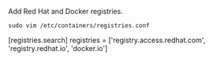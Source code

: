Add Red Hat and Docker registries.

`sudo vim /etc/containers/registries.conf`


[registries.search]
registries = ['registry.access.redhat.com', 'registry.redhat.io', 'docker.io']
